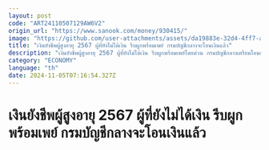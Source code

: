 ```yaml
---
layout: post
code: "ART24110507129AW6V2"
origin_url: "https://www.sanook.com/money/930415/"
image: "https://github.com/user-attachments/assets/da19883e-32d4-4ff7-a538-517d7d99835c"
title: "เงินยังชีพผู้สูงอายุ 2567 ผู้ที่ยังไม่ได้เงิน รีบผูกพร้อมเพย์ กรมบัญชีกลางจะโอนเงินแล้ว"
description: "เงินยังชีพผู้สูงอายุ 2567 ผู้ที่ยังไม่ได้เงิน รีบผูกพร้อมเพย์โดยด่วน กรมบัญชีกลางเตรียมโอนเงินสงเคราะห์ผู้สูงอายุที่ได้รับสิทธิในโครงการลงทะเบียนเพื่อสวัสดิการแห่งรัฐปี 65 ประจำปีงบ 67 เช็กวันโอนเงินได้ที่นี่"
category: "ECONOMY"
language: "th"
date: 2024-11-05T07:16:54.327Z
---
```


# เงินยังชีพผู้สูงอายุ 2567 ผู้ที่ยังไม่ได้เงิน รีบผูกพร้อมเพย์ กรมบัญชีกลางจะโอนเงินแล้ว